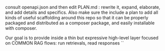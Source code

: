 consult openapi.json and then edit PLAN.md : rewrite it, expand, elaborate, and add details and specifics. Also make sure the include a plan to add all kinds of useful scaffolding around this repo so that it can be properly packaged and distributed as a composer package, and easily installable with composer.


Our goal is to provide inside  a thin but expressive high-level layer focused on COMMON RAG flows: run retrievals, read responses
``
